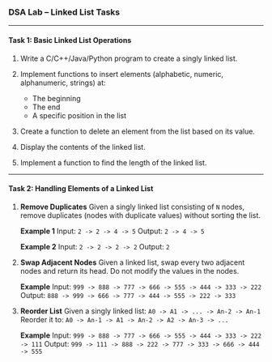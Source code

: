 ### DSA Lab – Linked List Tasks

---

#### **Task 1: Basic Linked List Operations**

1. Write a C/C++/Java/Python program to create a singly linked list.
2. Implement functions to insert elements (alphabetic, numeric, alphanumeric, strings) at:

   * The beginning
   * The end
   * A specific position in the list
3. Create a function to delete an element from the list based on its value.
4. Display the contents of the linked list.
5. Implement a function to find the length of the linked list.

---

#### **Task 2: Handling Elements of a Linked List**

1. **Remove Duplicates**
   Given a singly linked list consisting of `N` nodes, remove duplicates (nodes with duplicate values) without sorting the list.

   **Example 1**
   Input: `2 -> 2 -> 4 -> 5`
   Output: `2 -> 4 -> 5`

   **Example 2**
   Input: `2 -> 2 -> 2 -> 2`
   Output: `2`

2. **Swap Adjacent Nodes**
   Given a linked list, swap every two adjacent nodes and return its head. Do not modify the values in the nodes.

   **Example**
   Input: `999 -> 888 -> 777 -> 666 -> 555 -> 444 -> 333 -> 222`
   Output: `888 -> 999 -> 666 -> 777 -> 444 -> 555 -> 222 -> 333`

3. **Reorder List**
   Given a singly linked list:
   `A0 -> A1 -> ... -> An-2 -> An-1`
   Reorder it to:
   `A0 -> An-1 -> A1 -> An-2 -> A2 -> An-3 -> ...`

   **Example**
   Input: `999 -> 888 -> 777 -> 666 -> 555 -> 444 -> 333 -> 222 -> 111`
   Output: `999 -> 111 -> 888 -> 222 -> 777 -> 333 -> 666 -> 444 -> 555`
